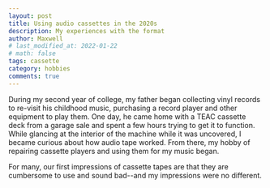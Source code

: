 ```yaml
---
layout: post
title: Using audio cassettes in the 2020s
description: My experiences with the format
author: Maxwell
# last_modified_at: 2022-01-22
# math: false
tags: cassette
category: hobbies
comments: true
---
```


 During my second year of college, my father began collecting vinyl records to re-visit his childhood music, purchasing a record player and other equipment to play them. One day, he came home with a TEAC cassette deck from a garage sale and spent a few hours trying to get it to function. While glancing at the interior of the machine while it was uncovered, I became curious about how audio tape worked. From there, my hobby of repairing cassette players and using them for my music began.

For many, our first impressions of cassette tapes are that they are cumbersome to use and sound bad--and my impressions were no different. 
